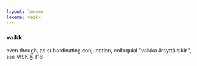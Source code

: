 ```yaml
---
layout: lexeme
lexeme: vaikk
---
```


###  vaikk 
even though, as subordinating conjunction, colloquial "vaikka ärsyttäisikin", see VISK § 816

